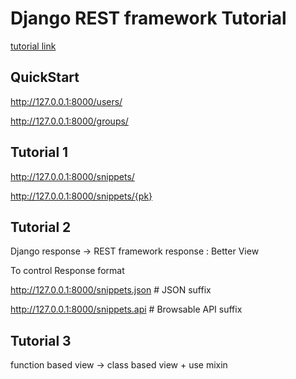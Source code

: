# Django REST framework Tutorial

[tutorial link](https://www.django-rest-framework.org/tutorial/)

## QuickStart

http://127.0.0.1:8000/users/

http://127.0.0.1:8000/groups/


## Tutorial 1

http://127.0.0.1:8000/snippets/

http://127.0.0.1:8000/snippets/{pk}


## Tutorial 2

Django response -> REST framework response : Better View

To control Response format

http://127.0.0.1:8000/snippets.json  # JSON suffix

http://127.0.0.1:8000/snippets.api   # Browsable API suffix

## Tutorial 3

function based view -> class based view + use mixin
